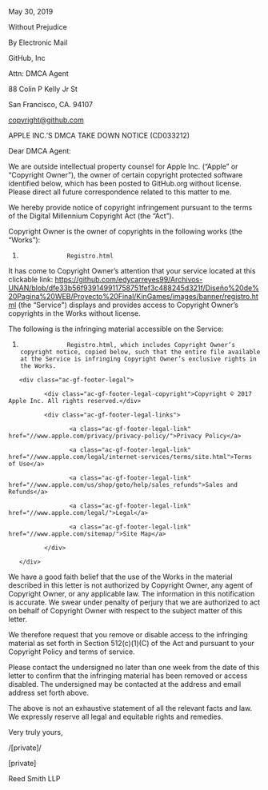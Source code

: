 May 30, 2019  
  
Without Prejudice  
  
By Electronic Mail  
  
GitHub, Inc  
  
Attn: DMCA Agent  
  
88 Colin P Kelly Jr St  
  
San Francisco, CA. 94107  
  
copyright@github.com  
  
APPLE INC.’S DMCA TAKE DOWN NOTICE (CD033212)  
  
Dear DMCA Agent:  
  
We are outside intellectual property counsel for Apple Inc. (“Apple” or “Copyright Owner”), the owner of certain copyright protected software identified below, which has been posted to GitHub.org without license. Please direct all future correspondence related to this matter to me.  
  
We hereby provide notice of copyright infringement pursuant to the terms of the Digital Millennium Copyright Act (the “Act”).   
  
Copyright Owner is the owner of copyrights in the following works (the “Works”):  
  
1.                  Registro.html  
  
It has come to Copyright Owner’s attention that your service located at this clickable link: https://github.com/edycarreyes99/Archivos-UNAN/blob/dfe33b56f939149911758751fef3c488245d321f/Diseño%20de%20Pagina%20WEB/Proyecto%20Final/KinGames/images/banner/registro.html (the “Service") displays and provides access to Copyright Owner’s copyrights in the Works without license.  
  
The following is the infringing material accessible on the Service:  
  
1.                  Registro.html, which includes Copyright Owner’s copyright notice, copied below, such that the entire file available at the Service is infringing Copyright Owner’s exclusive rights in the Works.  
  
</div>  
  
       <div class="ac-gf-footer-legal">  
  
              <div class="ac-gf-footer-legal-copyright">Copyright © 2017 Apple Inc. All rights reserved.</div>  
  
              <div class="ac-gf-footer-legal-links">  
  
                     <a class="ac-gf-footer-legal-link" href="//www.apple.com/privacy/privacy-policy/">Privacy Policy</a>  
  
                     <a class="ac-gf-footer-legal-link" href="//www.apple.com/legal/internet-services/terms/site.html">Terms of Use</a>  
  
                     <a class="ac-gf-footer-legal-link" href="//www.apple.com/us/shop/goto/help/sales_refunds">Sales and Refunds</a>  
  
                     <a class="ac-gf-footer-legal-link" href="//www.apple.com/legal/">Legal</a>  
  
                     <a class="ac-gf-footer-legal-link" href="//www.apple.com/sitemap/">Site Map</a>  
  
              </div>  
  
       </div>  
  
</section>  
  
   
  
We have a good faith belief that the use of the Works in the material described in this letter is not authorized by Copyright Owner, any agent of Copyright Owner, or any applicable law.  The information in this notification is accurate. We swear under penalty of perjury that we are authorized to act on behalf of Copyright Owner with respect to the subject matter of this letter.   
  
We therefore request that you remove or disable access to the infringing material as set forth in Section 512(c)(1)(C) of the Act and pursuant to your Copyright Policy and terms of service.  
  
Please contact the undersigned no later than one week from the date of this letter to confirm that the infringing material has been removed or access disabled. The undersigned may be contacted at the address and email address set forth above.  
  
The above is not an exhaustive statement of all the relevant facts and law. We expressly reserve all legal and equitable rights and remedies.  
  
   
  
Very truly yours,  
  
/[private]/    
  
[private]  
  
Reed Smith LLP  
